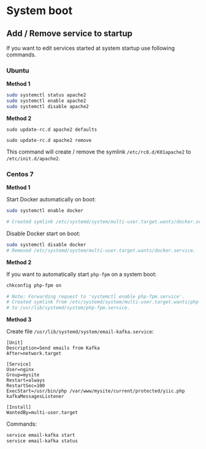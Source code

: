 # System boot

## Add / Remove service to startup

If you want to edit services started at system startup use following commands.

### Ubuntu

**Method 1**

```bash
sudo systemctl status apache2
sudo systemctl enable apache2
sudo systemctl disable apache2
```

**Method 2**

```
sudo update-rc.d apache2 defaults

sudo update-rc.d apache2 remove
```

This command will create / remove the symlink `/etc/rc0.d/K01apache2` to `/etc/init.d/apache2`.

### Centos 7

**Method 1**

Start Docker automatically on boot:

```bash
sudo systemctl enable docker

# Created symlink /etc/systemd/system/multi-user.target.wants/docker.service → /usr/lib/systemd/system/docker.service.
```

Disable Docker start on boot:

```bash
sudo systemctl disable docker
# Removed /etc/systemd/system/multi-user.target.wants/docker.service.

```

**Method 2**

If you want to automatically start `php-fpm` on a system boot:

```bash
chkconfig php-fpm on

# Note: Forwarding request to 'systemctl enable php-fpm.service'.
# Created symlink from /etc/systemd/system/multi-user.target.wants/php-fpm.service 
# to /usr/lib/systemd/system/php-fpm.service.
```

**Method 3**

Create file `/usr/lib/systemd/system/email-kafka.service`:

```
[Unit]
Description=Send emails from Kafka
After=network.target

[Service]
User=nginx
Group=mysite
Restart=always
RestartSec=100
ExecStart=/usr/bin/php /var/www/mysite/current/protected/yiic.php kafkaMessagesListener

[Install]
WantedBy=multi-user.target
```

Commands:
```bash
service email-kafka start
service email-kafka status
```

